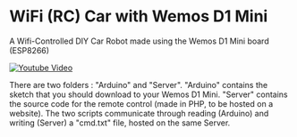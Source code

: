# WiFi (RC) Car with Wemos D1 Mini
A Wifi-Controlled DIY Car Robot made using the Wemos D1 Mini board (ESP8266)

[![Youtube Video](https://img.youtube.com/vi/h6ZLOk6Ywlw/0.jpg)](https://www.youtube.com/watch?v=h6ZLOk6Ywlw)

There are two folders : "Arduino" and "Server".
"Arduino" contains the sketch that you should download to your Wemos D1 Mini.
"Server" contains the source code for the remote control (made in PHP, to be hosted on a website).
The two scripts communicate through reading (Arduino) and writing (Server) a "cmd.txt" file, hosted on the same Server.